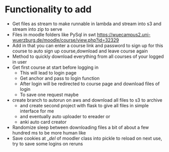 # Functionality to add
* Get files as stream to make runnable in lambda and stream into s3 and stream into zip to serve
* Files in moodle folders like PySql in swt https://wuecampus2.uni-wuerzburg.de/moodle/course/view.php?id=32329
* Add in that you can enter a course link and password to sign up for this course to auto sign up course,download and leave course again
* Method to quickly download everything from all courses of your logged in user
* Get first course at start before logging in
    * This will lead to login page
    * Get anchor and pass to login function
    * After login will be redirected to course page and download files of login
    * To save one request maybe
* create branch to autorun on aws and download all files to s3 to archive
    * and create second project with flask to give all files in simple interface for me
    * and eventually auto uploader to ereader or
    * anki auto card creator
* Randomize sleep between downloading files a bit of about a few hundred ms to be more human like
* Save cookies at __del_ of moodler class into pickle to reload on next use, try to save some logins on reruns
